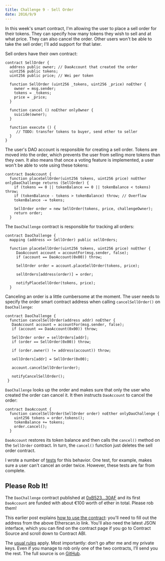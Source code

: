 ```yaml
---
title: Challenge 9 - Sell Order
date: 2016/9/9
---
```


In this week's smart contract, I'm allowing the user to place a sell order for their tokens. They can specify how many tokens they wish to sell and at what price. They can also cancel the order. Other users won't be able to take the sell order; I'll add support for that later. 

<!-- more -->

Sell orders have their own contract:

	contract SellOrder {
	  address public owner; // DaoAccount that created the order
	  uint256 public tokens;
	  uint256 public price; // Wei per token
		
	  function SellOrder (uint256 _tokens, uint256 _price) noEther {
	    owner = msg.sender;
	    tokens = _tokens;
	    price = _price;
	  }
	
	  function cancel () noEther onlyOwner {
	    suicide(owner);
	  }
	
	  function execute () {
	  	 // TODO: transfer tokens to buyer, send ether to seller
	  }
	}

The user's DAO account is responsible for creating a sell order. Tokens are moved into the order, which prevents the user from selling more tokens than they own. It also means that once a voting feature is implemented, a user won't be able to vote using these tokens:

	contract DaoAccount {
	  function placeSellOrder(uint256 tokens, uint256 price) noEther onlyDaoChallenge returns (SellOrder) {
	    if (tokens == 0 || tokenBalance == 0 || tokenBalance < tokens) throw;
	    if (tokenBalance - tokens > tokenBalance) throw; // Overflow
	    tokenBalance -= tokens;
	
	    SellOrder order = new SellOrder(tokens, price, challengeOwner);
	    return order;
	  } 

The `DaoChallenge` contract is responsible for tracking all orders:
	
	contract DaoChallenge {
	  mapping (address => SellOrder) public sellOrders;

	  function placeSellOrder(uint256 tokens, uint256 price) noEther {
		 DaoAccount account = accountFor(msg.sender, false);
		 if (account == DaoAccount(0x00)) throw;
			
		 SellOrder order = account.placeSellOrder(tokens, price);
			
		 sellOrders[address(order)] = order;
			
		 notifyPlaceSellOrder(tokens, price);
	  }

Canceling an order is a little cumbersome at the moment. The user needs to specify the order smart contract address when calling `cancelSellOrder()` on `DaoChallenge`:

	contract DaoChallenge {
	  function cancelSellOrder(address addr) noEther {
       DaoAccount account = accountFor(msg.sender, false);
       if (account == DaoAccount(0x00)) throw;

       SellOrder order = sellOrders[addr];
       if (order == SellOrder(0x00)) throw;

       if (order.owner() != address(account)) throw;

       sellOrders[addr] = SellOrder(0x00);

       account.cancelSellOrder(order);

       notifyCancelSellOrder();
     }
   
`DaoChallenge` looks up the order and makes sure that only the user who created the order can cancel it. It then instructs `DaoAccount` to cancel the order:

    contract DaoAccount {
      function cancelSellOrder(SellOrder order) noEther onlyDaoChallenge {
        uint256 tokens = order.tokens();
        tokenBalance += tokens;
        order.cancel();
      }
      
`DaoAccount` restores its token balance and then calls the `cancel()` method on the `SellOrder` contract. In turn, the `cancel()` function just deletes the sell order contract.

I wrote a number of [tests](https://github.com/Sjors/dao-challenge/tree/challenge-9/contracts) for this behavior. One test, for example, makes sure a user can't cancel an order twice. However, these tests are far from complete.

## Please Rob It!

The `DaoChallenge` contract published at [0xB523...30AF](https://etherscan.io/address/0xb5232102E71a7ff376EBdEaE59E19D031CBE30Af) and its first `DaoAccount` are funded with about €100 worth of ether in total. Please rob them!

This earlier post explains [how to use the contract](https://medium.com/@dao.challenge/challenge-5-segregated-funds-usability-6e749badb24d#.hy9rb52lu): you'll need to fill out the address from the above Etherscan.io link. You'll also need the latest JSON interface, which you can find on the contract page if you go to Contract Source and scroll down to Contract ABI.

The [usual rules](https://medium.com/@dao.challenge/challenge-1-296cb5dab68f) apply. Most importantly: don’t go after me and my private keys. Even if you manage to rob only one of the two contracts, I’ll send you the rest. The full source is on [GitHub](https://github.com/Sjors/dao-challenge/tree/challenge-9).
